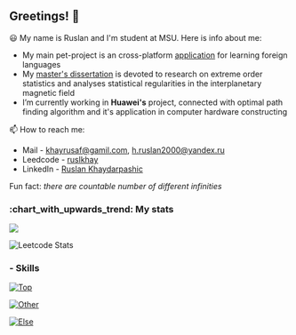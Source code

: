 ## Greetings! :raising_hand:

:smiley: My name is Ruslan and I'm student at MSU. Here is info about me:
- My main pet-project is an cross-platform [application](https://github.com/ruslkhay/ReaBooKivyMD) for learning foreign languages
- My [master's dissertation](https://github.com/ruslkhay/Magfield) is devoted to research on extreme order statistics and analyses statistical regularities in the interplanetary magnetic field
- I’m currently working in **Huawei's** project, connected with optimal path finding algorithm and it's application in computer hardware constructing

📫 How to reach me:
- Mail - khayrusaf@gamil.com, h.ruslan2000@yandex.ru
- Leedcode - [ruslkhay](https://leetcode.com/u/ruslkhay/)
- LinkedIn - [Ruslan Khaydarpashic](https://linkedin.com/in/ruslan-khaydarpashich-214784282)

Fun fact: *there are countable number of different infinities*

<p align="center">
  <h3> :chart_with_upwards_trend: My stats </h3>
   </p>

<p align="left" >
<a href="https://github.com/anuraghazra/github-readme-stats">
    <img  src="https://github-readme-stats.vercel.app/api?username=ruslkhay&&show_icons=true&theme=radical"/>
  </a>

</p>

![Leetcode Stats](https://leetcard.jacoblin.cool/ruslkhay)

### - Skills
[![Top](https://skillicons.dev/icons?i=py,cpp,git,postgres,bash)](https://skillicons.dev)

[![Other](https://skillicons.dev/icons?i=c,cs,dotnet,r)](https://skillicons.dev)

[![Else](https://skillicons.dev/icons?i=linux,windows,github,gitlab)](https://skillicons.dev)

